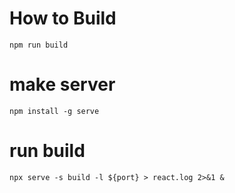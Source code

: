 # How to Build
    npm run build

# make server
    npm install -g serve

# run build 
    npx serve -s build -l ${port} > react.log 2>&1 &
